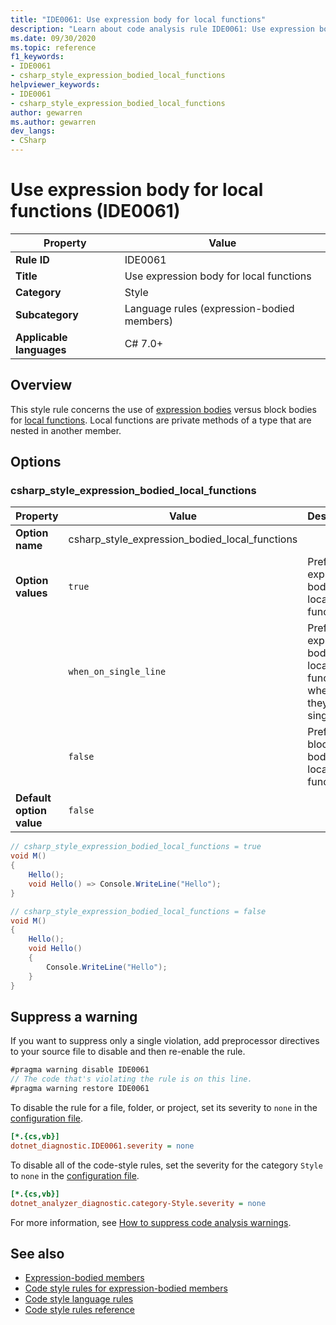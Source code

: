 ```yaml
---
title: "IDE0061: Use expression body for local functions"
description: "Learn about code analysis rule IDE0061: Use expression body for local functions"
ms.date: 09/30/2020
ms.topic: reference
f1_keywords:
- IDE0061
- csharp_style_expression_bodied_local_functions
helpviewer_keywords:
- IDE0061
- csharp_style_expression_bodied_local_functions
author: gewarren
ms.author: gewarren
dev_langs:
- CSharp
---
```

# Use expression body for local functions (IDE0061)

| Property                 | Value                                      |
| ------------------------ | ------------------------------------------ |
| **Rule ID**              | IDE0061                                    |
| **Title**                | Use expression body for local functions    |
| **Category**             | Style                                      |
| **Subcategory**          | Language rules (expression-bodied members) |
| **Applicable languages** | C# 7.0+                                    |

## Overview

This style rule concerns the use of [expression bodies](../../../csharp/programming-guide/statements-expressions-operators/expression-bodied-members.md) versus block bodies for [local functions](../../../csharp/programming-guide/classes-and-structs/local-functions.md). Local functions are private methods of a type that are nested in another member.

## Options

### csharp_style_expression_bodied_local_functions

| Property                 | Value                                          | Description                                                                |
| ------------------------ | ---------------------------------------------- | -------------------------------------------------------------------------- |
| **Option name**          | csharp_style_expression_bodied_local_functions |                                                                            |
| **Option values**        | `true`                                         | Prefer expression bodies for local functions                               |
|                          | `when_on_single_line`                          | Prefer expression bodies for local functions when they'll be a single line |
|                          | `false`                                        | Prefer block bodies for local functions                                    |
| **Default option value** | `false`                                        |                                                                            |

```csharp
// csharp_style_expression_bodied_local_functions = true
void M()
{
    Hello();
    void Hello() => Console.WriteLine("Hello");
}

// csharp_style_expression_bodied_local_functions = false
void M()
{
    Hello();
    void Hello()
    {
        Console.WriteLine("Hello");
    }
}
```

## Suppress a warning

If you want to suppress only a single violation, add preprocessor directives to your source file to disable and then re-enable the rule.

```csharp
#pragma warning disable IDE0061
// The code that's violating the rule is on this line.
#pragma warning restore IDE0061
```

To disable the rule for a file, folder, or project, set its severity to `none` in the [configuration file](../configuration-files.md).

```ini
[*.{cs,vb}]
dotnet_diagnostic.IDE0061.severity = none
```

To disable all of the code-style rules, set the severity for the category `Style` to `none` in the [configuration file](../configuration-files.md).

```ini
[*.{cs,vb}]
dotnet_analyzer_diagnostic.category-Style.severity = none
```

For more information, see [How to suppress code analysis warnings](../suppress-warnings.md).

## See also

- [Expression-bodied members](../../../csharp/programming-guide/statements-expressions-operators/expression-bodied-members.md)
- [Code style rules for expression-bodied members](expression-bodied-members.md)
- [Code style language rules](language-rules.md)
- [Code style rules reference](index.md)
